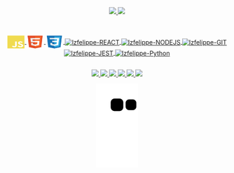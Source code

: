 <!-- - 👋 Hi, I’m @lzfelippe
- 👀 I’m interested in ...
- 🌱 I’m currently learning ...
- 💞️ I’m looking to collaborate on ...
- 📫 How to reach me ... -->

<!---
lzfelippe/lzfelippe is a ✨ special ✨ repository because its `README.md` (this file) appears on your GitHub profile.
You can click the Preview link to take a look at your changes.
--->

<div align="center">
  <a href="https://github.com/rafaballerini">
  <img height="175em" src="https://github-readme-stats.vercel.app/api?username=lzfelippe&show_icons=true&theme=chartreuse-dark&include_all_commits=true&count_private=true"/>
  <img height="175em" src="https://github-readme-stats.vercel.app/api/top-langs/?username=lzfelippe&layout=compact&langs_count=7&theme=chartreuse-dark"/>
</div>
  
  ##
  
<div align="center"><br>
  <img align="center" alt="lzfelippe-JS" height="30" width="40" src="https://raw.githubusercontent.com/devicons/devicon/master/icons/javascript/javascript-plain.svg">
  <img align="center" alt="lzfelippe-HTML5" height="30" width="40" src="https://raw.githubusercontent.com/devicons/devicon/master/icons/html5/html5-original.svg">
  <img align="center" alt="lzfelippe-CSS3" height="30" width="40" src="https://raw.githubusercontent.com/devicons/devicon/master/icons/css3/css3-original.svg">
  <img align="center" alt="lzfelippe-REACT" height="30" width="40" src="https://cdn.jsdelivr.net/gh/devicons/devicon/icons/react/react-original.svg"">
  <img align="center" alt="lzfelippe-NODEJS" height="30" width="40" src="https://cdn.jsdelivr.net/gh/devicons/devicon/icons/nodejs/nodejs-original.svg">
  <img align="center" alt="lzfelippe-GIT" height="30" width="40" src="https://cdn.jsdelivr.net/gh/devicons/devicon/icons/git/git-original-wordmark.svg">
  <img align="center" alt="lzfelippe-JEST" height="30" width="40" src="https://cdn.jsdelivr.net/gh/devicons/devicon/icons/jest/jest-plain.svg">
  <img align="center" alt="lzfelippe-Python" height="30" width="40" src="https://cdn.jsdelivr.net/gh/devicons/devicon/icons/react/react-original-wordmark.svg">
</div>
  
  ##
  
 <div align="center" >
     <a href="https://wa.me/5519995590098" target="_blank">
       <img src="https://img.shields.io/badge/WhatsApp-25D366?style=for-the-badge&logo=whatsapp&logoColor=white" target="_blank">
     </a>
  <a href="https://instagram.com/felippelz" target="_blank">
    <img src="https://img.shields.io/badge/-Instagram-%23E4405F?style=for-the-badge&logo=instagram&logoColor=white" target="_blank">
  </a>
 	<a href="https://www.twitch.tv/(MEU TELEGRAM)" target="_blank">
    <img src="https://img.shields.io/badge/Telegram-2CA5E0?style=for-the-badge&logo=telegram&logoColor=white" target="_blank">
  </a>
 <a href="https://discord.gg/(MEU DISCORD)" target="_blank">
   <img src="https://img.shields.io/badge/Discord-7289DA?style=for-the-badge&logo=discord&logoColor=white" target="_blank">
 </a> 
  <a href ="mailto:lz18.felipe@gmail.com">
    <img src="https://img.shields.io/badge/-Gmail-%23333?style=for-the-badge&logo=gmail&logoColor=white" target="_blank">
  </a>
  <a href="https://www.linkedin.com/in/luiz-filipe-dev/" target="_blank">
    <img src="https://img.shields.io/badge/-LinkedIn-%230077B5?style=for-the-badge&logo=linkedin&logoColor=white" target="_blank">
  </a> 
   
   ![Snake animation](https://github.com/lzfelippe/lzfelippe/blob/output/github-contribution-grid-snake.svg)
   
 </div>
  
